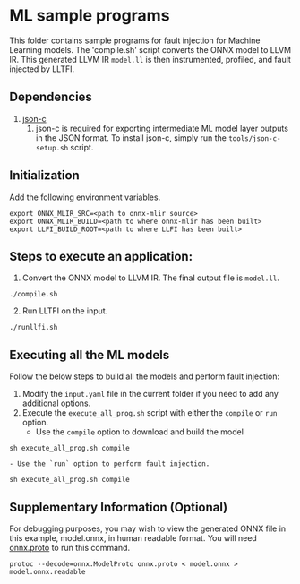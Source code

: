 # ML sample programs
This folder contains sample programs for fault injection for Machine Learning models. 
The 'compile.sh' script converts the ONNX model to LLVM IR. This generated LLVM IR `model.ll` is then instrumented, profiled, and fault injected by LLTFI.

## Dependencies

1. [json-c](https://github.com/json-c/json-c)
   1. json-c is required for exporting intermediate ML model layer outputs in the JSON format. To install json-c, simply run the `tools/json-c-setup.sh` script. 

## Initialization

Add the following environment variables.
```
export ONNX_MLIR_SRC=<path to onnx-mlir source>
export ONNX_MLIR_BUILD=<path to where onnx-mlir has been built>
export LLFI_BUILD_ROOT=<path to where LLFI has been built>
```

## Steps to execute an application: 
1. Convert the ONNX model to LLVM IR. The final output file is `model.ll`.
```
./compile.sh
```

2. Run LLTFI on the input.
```
./runllfi.sh
```

## Executing all the ML models
Follow the below steps to build all the models and perform fault injection:
1. Modify the `input.yaml` file in the current folder if you need to add any additional options.
2. Execute the `execute_all_prog.sh` script with either the `compile` or `run` option.
	- Use the `compile` option to download and build the model 
```
sh execute_all_prog.sh compile
```

	- Use the `run` option to perform fault injection.   
```
sh execute_all_prog.sh compile
```

## Supplementary Information (Optional)

For debugging purposes, you may wish to view the generated ONNX file in this example, model.onnx, in human readable format.
You will need [onnx.proto](https://github.com/onnx/onnx/blob/master/onnx/onnx.proto) to run this command.
```
protoc --decode=onnx.ModelProto onnx.proto < model.onnx > model.onnx.readable
```
